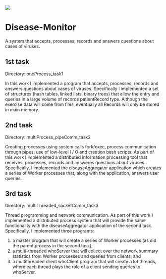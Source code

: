 ![](https://img.shields.io/badge/C-00599C?style=for-the-badge&logo=c&logoColor=white)

# Disease-Monitor
A system that accepts, processes, records and answers questions about cases of viruses.

## 1st task
Directory: oneProcess_task1


In this work I implemented a program that accepts, processes, records and answers questions about cases of viruses. Specifically I implemented a set of structures (hash tables, linked lists, binary trees) that allow the entry and queries in a large volume of records patientRecord type. Although the exercise data will come from files, eventually all Records will only be stored in main memory.

## 2nd task
Directory:  multiProcess_pipeComm_task2 


Creating processes using system calls fork/exec, process communication through pipes, use of low-level I / O and creation bash scripts. As part of this work I implemented a distributed information processing tool that receives, processes, records and answeres questions about viruses. Specifically, I implemented the diseaseAggregator application which creates a series of Worker processes that, along with the application, answers user queries.

## 3rd task
Directory: multiThreaded_socketComm_task3  


Thread programming and network communication. As part of this work I implemented a distributed process system that will provide the same functionality with the diseaseAggregator application of the second task. Specifically, I implemented three programs:
1. a master program that will create a series of Worker processes (as did the parent process in the second task),
2. a multi-threaded whoServer that will collect over the network summary statistics from Worker processes and queries from clients, and
3. a multithreaded client whoClient program that will create a lot threads, where each thread plays the role of a client sending queries to whoServer.
